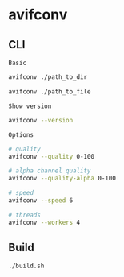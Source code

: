 # avifconv

## CLI

`Basic`

```sh
avifconv ./path_to_dir

avifconv ./path_to_file
```

`Show version`

```sh
avifconv --version
```

`Options`

```sh
# quality
avifconv --quality 0-100

# alpha channel quality
avifconv --quality-alpha 0-100

# speed
avifconv --speed 6

# threads
avifconv --workers 4
```

## Build

```sh
./build.sh
```
